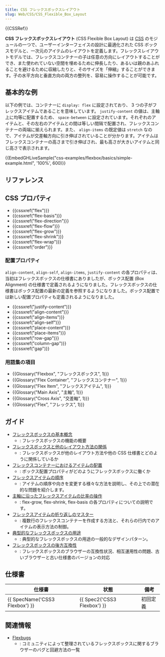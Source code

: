 ```yaml
---
title: CSS フレックスボックスレイアウト
slug: Web/CSS/CSS_Flexible_Box_Layout
---
```


{{CSSRef}}

**CSS フレックスボックスレイアウト** (CSS Flexible Box Layout) は [CSS](/ja/docs/Web/CSS) のモジュールの一つで、ユーザーインターフェイスの設計に最適化された CSS ボックスモデルと、一次元のアイテムのレイアウトを定義します。フレックスレイアウトモデルでは、フレックスコンテナーの子は任意の方向にレイアウトすることができ、また使われていない空間を埋めるために伸長したり、あるいは親のあふれることを避けるために収縮したりと、そのサイズを「伸縮」することができます。子の水平方向と垂直方向の両方の整列を、容易に操作することが可能です。

## 基本的な例

以下の例では、コンテナーに `display: flex` に設定されており、 3 つの子がフレックスアイテムであることを意味しています。 `justify-content` の値は、主軸上に均等に配置するため、 `space-between` に設定されています。それぞれのアイテムと、その左右のアイテムとの間は等しい間隔で配置され、フレックスコンテナーの両端に揃えられます。また、 `align-items` の既定値は `stretch` なので、アイテムが交差軸方向に引き伸ばされていることが分かります。アイテムはフレックスコンテナーの高さまで引き伸ばされ、最も高さが大きいアイテムと同じ高さで表示されます。

{{EmbedGHLiveSample("css-examples/flexbox/basics/simple-example.html", '100%', 600)}}

## リファレンス

## CSS プロパティ

- {{cssxref("flex")}}
- {{cssxref("flex-basis")}}
- {{cssxref("flex-direction")}}
- {{cssxref("flex-flow")}}
- {{cssxref("flex-grow")}}
- {{cssxref("flex-shrink")}}
- {{cssxref("flex-wrap")}}
- {{cssxref("order")}}

### 配置プロパティ

`align-content`, `align-self`, `align-items`, `justify-content` の各プロパティは、当初はフレックスボックスの仕様書にありましたが、ボックス配置 (Box Alignment) の仕様書で定義されるようになりました。フレックスボックスの仕様書はボックス配置の最新の定義を参照するようになりました。ボックス配置では新しい配置プロパティも定義されるようになりました。

- {{cssxref("justify-content")}}
- {{cssxref("align-content")}}
- {{cssxref("align-items")}}
- {{cssxref("align-self")}}
- {{cssxref("place-content")}}
- {{cssxref("place-items")}}
- {{cssxref("row-gap")}}
- {{cssxref("column-gap")}}
- {{cssxref("gap")}}

### 用語集の項目

- {{Glossary("Flexbox", "フレックスボックス", 1)}}
- {{Glossary("Flex Container", "フレックスコンテナー", 1)}}
- {{Glossary("Flex Item", "フレックスアイテム", 1)}}
- {{Glossary("Main Axis", "主軸", 1)}}
- {{Glossary("Cross Axis", "交差軸", 1)}}
- {{Glossary("Flex", "フレックス", 1)}}

## ガイド

- [フレックスボックスの基本概念](/ja/docs/Web/CSS/CSS_Flexible_Box_Layout/Basic_Concepts_of_Flexbox)
  - : フレックスボックスの機能の概要
- [フレックスボックスと他のレイアウト方法の関係](/ja/docs/Web/CSS/CSS_Flexible_Box_Layout/Relationship_of_Flexbox_to_Other_Layout_Methods)
  - : フレックスボックスが他のレイアウト方法や他の CSS 仕様書とどのように関係しているか
- [フレックスコンテナーにおけるアイテムの配置](/ja/docs/Web/CSS/CSS_Flexible_Box_Layout/Aligning_Items_in_a_Flex_Container)
  - : ボックス配置プロパティがどのようにフレックスボックスに働くか
- [フレックスアイテムの順序](/ja/docs/Web/CSS/CSS_Flexible_Box_Layout/Ordering_Flex_Items)
  - : アイテムの順序や向きを変更する様々な方法を説明し、その上での潜在的な問題を紹介します。
- [主軸に沿ったフレックスアイテムの比率の操作](/ja/docs/Web/CSS/CSS_Flexible_Box_Layout/Controlling_Ratios_of_Flex_Items_Along_the_Main_Ax)
  - : flex-grow, flex-shrink, flex-basis の各プロパティについての説明です。
- [フレックスアイテムの折り返しのマスター](/ja/docs/Web/CSS/CSS_Flexible_Box_Layout/Mastering_Wrapping_of_Flex_Items)
  - : 複数行のフレックスコンテナーを作成する方法と、それらの行内でのアイテムの表示方法の制御。
- [典型的なフレックスボックスの用途](/ja/docs/Web/CSS/CSS_Flexible_Box_Layout/Typical_Use_Cases_of_Flexbox)
  - : 典型的なフレックスボックスの用途の一般的なデザインパターン。
- [フレックスボックスの後方互換性](/ja/docs/Web/CSS/CSS_Flexible_Box_Layout/Backwards_Compatibility_of_Flexbox)
  - : フレックスボックスのブラウザーの互換性状況、相互運用性の問題、古いブラウザーと古い仕様書のバージョンの対応

## 仕様書

| 仕様書                         | 状態                        | 備考     |
| ------------------------------ | --------------------------- | -------- |
| {{ SpecName('CSS3 Flexbox') }} | {{ Spec2('CSS3 Flexbox') }} | 初回定義 |

## 関連情報

- [Flexbugs](https://github.com/philipwalton/flexbugs)
  - : コミュニティによって整理されているフレックスボックスに関するブラウザーのバグと回避方法の一覧
